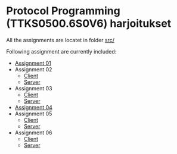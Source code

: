# Protocol Programming (TTKS0500.6S0V6) harjoitukset

All the assignments are locatet in folder [src/](src/)

Following assignment are currently included:

* [Assignment 01](src/assignment01.py)
* Assignment 02
  * [Client](src/assignment02_client.py)
  * [Server](src/assignment02_server.py)
* Assignment 03
  * [Client](src/assignment03_client.py)
  * [Server](src/assignment03_server.py)
* [Assignment 04](src/assignment04.txt)
* Assignment 05
  * [Client](src/assignment05_client.py)
  * [Server](src/assignment05_server.py)
* Assignment 06
  * [Client](src/assignment06_client.py)
  * [Server](src/assignment06_server.py)
